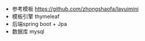 - 参考模板
https://github.com/zhongshaofa/layuimini<br>
- 模板引擎 thymeleaf
- 后端spring boot + Jpa
- 数据库 mysql